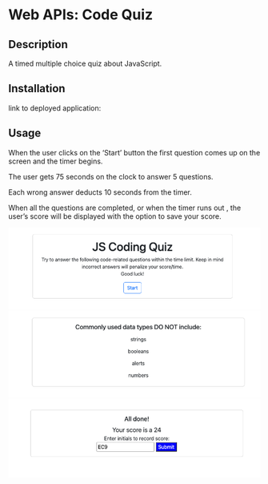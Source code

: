 # Web APIs: Code Quiz

## Description
A timed multiple choice quiz about JavaScript. 

## Installation
link to deployed application: 

## Usage
When the user clicks on the ‘Start’ button the first question comes up on the screen and the timer begins. 

The user gets 75 seconds on the clock to answer 5 questions. 

Each wrong answer deducts 10 seconds from the timer. 

When all the questions are completed, or when the timer runs out , the user’s score will be displayed with the option to save your score.



![screenshot](images/screenshot-1.png)   
![screenshot](images/screenshot-2.png)  
![screenshot](images/screenshot-3.png)   
  
